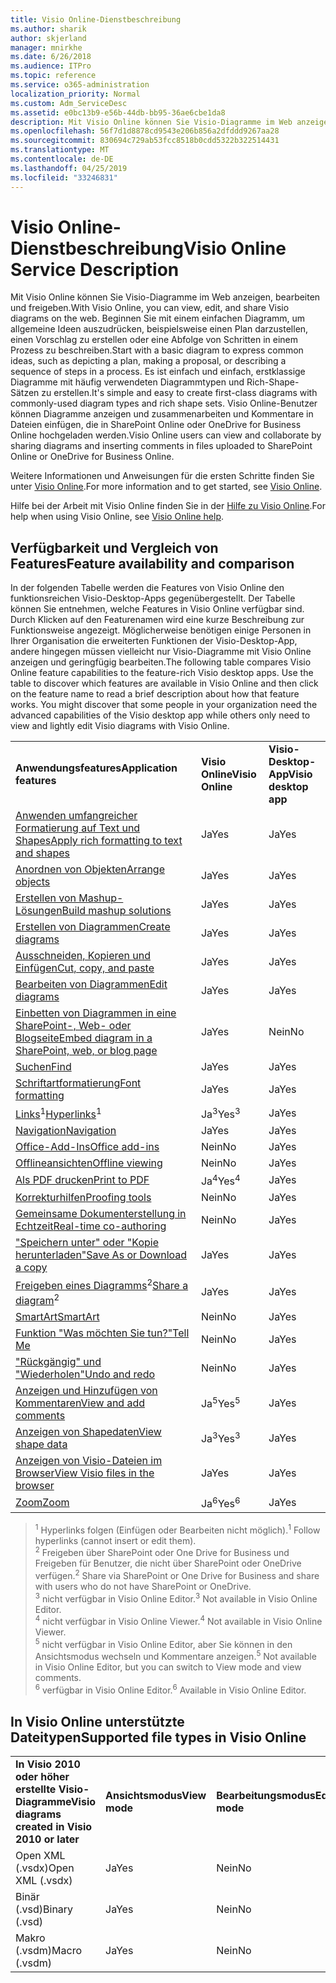 ```yaml
---
title: Visio Online-Dienstbeschreibung
ms.author: sharik
author: skjerland
manager: mnirkhe
ms.date: 6/26/2018
ms.audience: ITPro
ms.topic: reference
ms.service: o365-administration
localization_priority: Normal
ms.custom: Adm_ServiceDesc
ms.assetid: e0bc13b9-e56b-44db-bb95-36ae6cbe1da8
description: Mit Visio Online können Sie Visio-Diagramme im Web anzeigen, bearbeiten und freigeben. Beginnen Sie mit einem einfachen Diagramm, um allgemeine Ideen auszudrücken, beispielsweise einen Plan darzustellen, einen Vorschlag zu erstellen oder eine Abfolge von Schritten in einem Prozess zu beschreiben. Es ist einfach und einfach, erstklassige Diagramme mit häufig verwendeten Diagrammtypen und Rich-Shape-Sätzen zu erstellen. Visio Online-Benutzer können Diagramme anzeigen und zusammenarbeiten und Kommentare in Dateien einfügen, die in SharePoint Online oder OneDrive for Business Online hochgeladen werden.
ms.openlocfilehash: 56f7d1d8878cd9543e206b856a2dfddd9267aa28
ms.sourcegitcommit: 830694c729ab53fcc8518b0cdd5322b322514431
ms.translationtype: MT
ms.contentlocale: de-DE
ms.lasthandoff: 04/25/2019
ms.locfileid: "33246831"
---
```

# <a name="visio-online-service-description"></a><span data-ttu-id="a0250-106">Visio Online-Dienstbeschreibung</span><span class="sxs-lookup"><span data-stu-id="a0250-106">Visio Online Service Description</span></span>

<span data-ttu-id="a0250-107">Mit Visio Online können Sie Visio-Diagramme im Web anzeigen, bearbeiten und freigeben.</span><span class="sxs-lookup"><span data-stu-id="a0250-107">With Visio Online, you can view, edit, and share Visio diagrams on the web.</span></span> <span data-ttu-id="a0250-108">Beginnen Sie mit einem einfachen Diagramm, um allgemeine Ideen auszudrücken, beispielsweise einen Plan darzustellen, einen Vorschlag zu erstellen oder eine Abfolge von Schritten in einem Prozess zu beschreiben.</span><span class="sxs-lookup"><span data-stu-id="a0250-108">Start with a basic diagram to express common ideas, such as depicting a plan, making a proposal, or describing a sequence of steps in a process.</span></span> <span data-ttu-id="a0250-109">Es ist einfach und einfach, erstklassige Diagramme mit häufig verwendeten Diagrammtypen und Rich-Shape-Sätzen zu erstellen.</span><span class="sxs-lookup"><span data-stu-id="a0250-109">It's simple and easy to create first-class diagrams with commonly-used diagram types and rich shape sets.</span></span> <span data-ttu-id="a0250-110">Visio Online-Benutzer können Diagramme anzeigen und zusammenarbeiten und Kommentare in Dateien einfügen, die in SharePoint Online oder OneDrive for Business Online hochgeladen werden.</span><span class="sxs-lookup"><span data-stu-id="a0250-110">Visio Online users can view and collaborate by sharing diagrams and inserting comments in files uploaded to SharePoint Online or OneDrive for Business Online.</span></span>
  
<span data-ttu-id="a0250-111">Weitere Informationen und Anweisungen für die ersten Schritte finden Sie unter [Visio Online](https://products.office.com/en-US/visio/visio-online).</span><span class="sxs-lookup"><span data-stu-id="a0250-111">For more information and to get started, see [Visio Online](https://products.office.com/en-US/visio/visio-online).</span></span>
  
<span data-ttu-id="a0250-112">Hilfe bei der Arbeit mit Visio Online finden Sie in der [Hilfe zu Visio Online](https://go.microsoft.com/fwlink/?linkid=855982).</span><span class="sxs-lookup"><span data-stu-id="a0250-112">For help when using Visio Online, see [Visio Online help](https://go.microsoft.com/fwlink/?linkid=855982).</span></span>
  
## <a name="feature-availability-and-comparison"></a><span data-ttu-id="a0250-113">Verfügbarkeit und Vergleich von Features</span><span class="sxs-lookup"><span data-stu-id="a0250-113">Feature availability and comparison</span></span>

<span data-ttu-id="a0250-p103">In der folgenden Tabelle werden die Features von Visio Online den funktionsreichen Visio-Desktop-Apps gegenübergestellt. Der Tabelle können Sie entnehmen, welche Features in Visio Online verfügbar sind. Durch Klicken auf den Featurenamen wird eine kurze Beschreibung zur Funktionsweise angezeigt. Möglicherweise benötigen einige Personen in Ihrer Organisation die erweiterten Funktionen der Visio-Desktop-App, andere hingegen müssen vielleicht nur Visio-Diagramme mit Visio Online anzeigen und geringfügig bearbeiten.</span><span class="sxs-lookup"><span data-stu-id="a0250-p103">The following table compares Visio Online feature capabilities to the feature-rich Visio desktop apps. Use the table to discover which features are available in Visio Online and then click on the feature name to read a brief description about how that feature works. You might discover that some people in your organization need the advanced capabilities of the Visio desktop app while others only need to view and lightly edit Visio diagrams with Visio Online.</span></span> 
  
||||
|:-----|:-----|:-----|
|<span data-ttu-id="a0250-117">**Anwendungsfeatures**</span><span class="sxs-lookup"><span data-stu-id="a0250-117">**Application features**</span></span> <br/> |<span data-ttu-id="a0250-118">**Visio Online**</span><span class="sxs-lookup"><span data-stu-id="a0250-118">**Visio Online**</span></span> <br/> |<span data-ttu-id="a0250-119">**Visio-Desktop-App**</span><span class="sxs-lookup"><span data-stu-id="a0250-119">**Visio desktop app**</span></span> <br/> |
|[<span data-ttu-id="a0250-120">Anwenden umfangreicher Formatierung auf Text und Shapes</span><span class="sxs-lookup"><span data-stu-id="a0250-120">Apply rich formatting to text and shapes</span></span>](visio-online.md#BM_1) <br/> |<span data-ttu-id="a0250-121">Ja</span><span class="sxs-lookup"><span data-stu-id="a0250-121">Yes</span></span>  <br/> |<span data-ttu-id="a0250-122">Ja</span><span class="sxs-lookup"><span data-stu-id="a0250-122">Yes</span></span>  <br/> |
|[<span data-ttu-id="a0250-123">Anordnen von Objekten</span><span class="sxs-lookup"><span data-stu-id="a0250-123">Arrange objects</span></span>](visio-online.md#BM_2) <br/> |<span data-ttu-id="a0250-124">Ja</span><span class="sxs-lookup"><span data-stu-id="a0250-124">Yes</span></span>  <br/> |<span data-ttu-id="a0250-125">Ja</span><span class="sxs-lookup"><span data-stu-id="a0250-125">Yes</span></span>  <br/> |
|[<span data-ttu-id="a0250-126">Erstellen von Mashup-Lösungen</span><span class="sxs-lookup"><span data-stu-id="a0250-126">Build mashup solutions</span></span>](visio-online.md#BM_3) <br/> |<span data-ttu-id="a0250-127">Ja</span><span class="sxs-lookup"><span data-stu-id="a0250-127">Yes</span></span>  <br/> |<span data-ttu-id="a0250-128">Ja</span><span class="sxs-lookup"><span data-stu-id="a0250-128">Yes</span></span>  <br/> |
|[<span data-ttu-id="a0250-129">Erstellen von Diagrammen</span><span class="sxs-lookup"><span data-stu-id="a0250-129">Create diagrams</span></span>](visio-online.md#BM_4) <br/> |<span data-ttu-id="a0250-130">Ja</span><span class="sxs-lookup"><span data-stu-id="a0250-130">Yes</span></span>  <br/> |<span data-ttu-id="a0250-131">Ja</span><span class="sxs-lookup"><span data-stu-id="a0250-131">Yes</span></span>  <br/> |
|[<span data-ttu-id="a0250-132">Ausschneiden, Kopieren und Einfügen</span><span class="sxs-lookup"><span data-stu-id="a0250-132">Cut, copy, and paste</span></span>](visio-online.md#BM_5) <br/> |<span data-ttu-id="a0250-133">Ja</span><span class="sxs-lookup"><span data-stu-id="a0250-133">Yes</span></span>  <br/> |<span data-ttu-id="a0250-134">Ja</span><span class="sxs-lookup"><span data-stu-id="a0250-134">Yes</span></span>  <br/> |
|[<span data-ttu-id="a0250-135">Bearbeiten von Diagrammen</span><span class="sxs-lookup"><span data-stu-id="a0250-135">Edit diagrams</span></span>](visio-online.md#BM_6) <br/> |<span data-ttu-id="a0250-136">Ja</span><span class="sxs-lookup"><span data-stu-id="a0250-136">Yes</span></span>  <br/> |<span data-ttu-id="a0250-137">Ja</span><span class="sxs-lookup"><span data-stu-id="a0250-137">Yes</span></span>  <br/> |
|[<span data-ttu-id="a0250-138">Einbetten von Diagrammen in eine SharePoint-, Web- oder Blogseite</span><span class="sxs-lookup"><span data-stu-id="a0250-138">Embed diagram in a SharePoint, web, or blog page</span></span>](visio-online.md#BM_7) <br/> |<span data-ttu-id="a0250-139">Ja</span><span class="sxs-lookup"><span data-stu-id="a0250-139">Yes</span></span>  <br/> |<span data-ttu-id="a0250-140">Nein</span><span class="sxs-lookup"><span data-stu-id="a0250-140">No</span></span>  <br/> |
|[<span data-ttu-id="a0250-141">Suchen</span><span class="sxs-lookup"><span data-stu-id="a0250-141">Find</span></span>](visio-online.md#BM_8) <br/> |<span data-ttu-id="a0250-142">Ja</span><span class="sxs-lookup"><span data-stu-id="a0250-142">Yes</span></span>  <br/> |<span data-ttu-id="a0250-143">Ja</span><span class="sxs-lookup"><span data-stu-id="a0250-143">Yes</span></span>  <br/> |
|[<span data-ttu-id="a0250-144">Schriftartformatierung</span><span class="sxs-lookup"><span data-stu-id="a0250-144">Font formatting</span></span>](visio-online.md#BM_9) <br/> |<span data-ttu-id="a0250-145">Ja</span><span class="sxs-lookup"><span data-stu-id="a0250-145">Yes</span></span>  <br/> |<span data-ttu-id="a0250-146">Ja</span><span class="sxs-lookup"><span data-stu-id="a0250-146">Yes</span></span>  <br/> |
|<span data-ttu-id="a0250-147">[Links](visio-online.md#BM_10)<sup>1</sup></span><span class="sxs-lookup"><span data-stu-id="a0250-147">[Hyperlinks](visio-online.md#BM_10)<sup>1</sup></span></span> <br/> |<span data-ttu-id="a0250-148">Ja<sup>3</sup></span><span class="sxs-lookup"><span data-stu-id="a0250-148">Yes<sup>3</sup></span></span> <br/> |<span data-ttu-id="a0250-149">Ja</span><span class="sxs-lookup"><span data-stu-id="a0250-149">Yes</span></span>  <br/> |
|[<span data-ttu-id="a0250-150">Navigation</span><span class="sxs-lookup"><span data-stu-id="a0250-150">Navigation</span></span>](visio-online.md#BM_11) <br/> |<span data-ttu-id="a0250-151">Ja</span><span class="sxs-lookup"><span data-stu-id="a0250-151">Yes</span></span>  <br/> |<span data-ttu-id="a0250-152">Ja</span><span class="sxs-lookup"><span data-stu-id="a0250-152">Yes</span></span>  <br/> |
|[<span data-ttu-id="a0250-153">Office-Add-Ins</span><span class="sxs-lookup"><span data-stu-id="a0250-153">Office add-ins</span></span>](visio-online.md#BM_12) <br/> |<span data-ttu-id="a0250-154">Nein</span><span class="sxs-lookup"><span data-stu-id="a0250-154">No</span></span>  <br/> |<span data-ttu-id="a0250-155">Ja</span><span class="sxs-lookup"><span data-stu-id="a0250-155">Yes</span></span>  <br/> |
|[<span data-ttu-id="a0250-156">Offlineansichten</span><span class="sxs-lookup"><span data-stu-id="a0250-156">Offline viewing</span></span>](visio-online.md#BM_13) <br/> |<span data-ttu-id="a0250-157">Nein</span><span class="sxs-lookup"><span data-stu-id="a0250-157">No</span></span>  <br/> |<span data-ttu-id="a0250-158">Ja</span><span class="sxs-lookup"><span data-stu-id="a0250-158">Yes</span></span>  <br/> |
|[<span data-ttu-id="a0250-159">Als PDF drucken</span><span class="sxs-lookup"><span data-stu-id="a0250-159">Print to PDF </span></span>](visio-online.md#BM_14) <br/> |<span data-ttu-id="a0250-160">Ja<sup>4</sup></span><span class="sxs-lookup"><span data-stu-id="a0250-160">Yes<sup>4</sup></span></span> <br/> |<span data-ttu-id="a0250-161">Ja</span><span class="sxs-lookup"><span data-stu-id="a0250-161">Yes</span></span>  <br/> |
|[<span data-ttu-id="a0250-162">Korrekturhilfen</span><span class="sxs-lookup"><span data-stu-id="a0250-162">Proofing tools</span></span>](visio-online.md#BM_15) <br/> |<span data-ttu-id="a0250-163">Nein</span><span class="sxs-lookup"><span data-stu-id="a0250-163">No</span></span>  <br/> |<span data-ttu-id="a0250-164">Ja</span><span class="sxs-lookup"><span data-stu-id="a0250-164">Yes</span></span>  <br/> |
|[<span data-ttu-id="a0250-165">Gemeinsame Dokumenterstellung in Echtzeit</span><span class="sxs-lookup"><span data-stu-id="a0250-165">Real-time co-authoring</span></span>](visio-online.md#BM_16) <br/> |<span data-ttu-id="a0250-166">Nein</span><span class="sxs-lookup"><span data-stu-id="a0250-166">No</span></span>  <br/> |<span data-ttu-id="a0250-167">Ja</span><span class="sxs-lookup"><span data-stu-id="a0250-167">Yes</span></span>  <br/> |
|[<span data-ttu-id="a0250-168">"Speichern unter" oder "Kopie herunterladen"</span><span class="sxs-lookup"><span data-stu-id="a0250-168">Save As or Download a copy</span></span>](visio-online.md#BM_17) <br/> |<span data-ttu-id="a0250-169">Ja</span><span class="sxs-lookup"><span data-stu-id="a0250-169">Yes</span></span>  <br/> |<span data-ttu-id="a0250-170">Ja</span><span class="sxs-lookup"><span data-stu-id="a0250-170">Yes</span></span>  <br/> |
|<span data-ttu-id="a0250-171">[Freigeben eines Diagramms](visio-online.md#BM_18)<sup>2</sup></span><span class="sxs-lookup"><span data-stu-id="a0250-171">[Share a diagram](visio-online.md#BM_18)<sup>2</sup></span></span> <br/> |<span data-ttu-id="a0250-172">Ja</span><span class="sxs-lookup"><span data-stu-id="a0250-172">Yes</span></span>  <br/> |<span data-ttu-id="a0250-173">Ja</span><span class="sxs-lookup"><span data-stu-id="a0250-173">Yes</span></span>  <br/> |
|[<span data-ttu-id="a0250-174">SmartArt</span><span class="sxs-lookup"><span data-stu-id="a0250-174">SmartArt</span></span>](visio-online.md#BM_19) <br/> |<span data-ttu-id="a0250-175">Nein</span><span class="sxs-lookup"><span data-stu-id="a0250-175">No</span></span>  <br/> |<span data-ttu-id="a0250-176">Ja</span><span class="sxs-lookup"><span data-stu-id="a0250-176">Yes</span></span>  <br/> |
|[<span data-ttu-id="a0250-177">Funktion "Was möchten Sie tun?"</span><span class="sxs-lookup"><span data-stu-id="a0250-177">Tell Me</span></span>](visio-online.md#BM_20) <br/> |<span data-ttu-id="a0250-178">Nein</span><span class="sxs-lookup"><span data-stu-id="a0250-178">No</span></span>  <br/> |<span data-ttu-id="a0250-179">Ja</span><span class="sxs-lookup"><span data-stu-id="a0250-179">Yes</span></span>  <br/> |
|[<span data-ttu-id="a0250-180">"Rückgängig" und "Wiederholen"</span><span class="sxs-lookup"><span data-stu-id="a0250-180">Undo and redo</span></span>](visio-online.md#BM_21) <br/> |<span data-ttu-id="a0250-181">Nein</span><span class="sxs-lookup"><span data-stu-id="a0250-181">No</span></span>  <br/> |<span data-ttu-id="a0250-182">Ja</span><span class="sxs-lookup"><span data-stu-id="a0250-182">Yes</span></span>  <br/> |
|[<span data-ttu-id="a0250-183">Anzeigen und Hinzufügen von Kommentaren</span><span class="sxs-lookup"><span data-stu-id="a0250-183">View and add comments</span></span>](visio-online.md#BM_22) <br/> |<span data-ttu-id="a0250-184">Ja<sup>5</sup></span><span class="sxs-lookup"><span data-stu-id="a0250-184">Yes<sup>5</sup></span></span> <br/> |<span data-ttu-id="a0250-185">Ja</span><span class="sxs-lookup"><span data-stu-id="a0250-185">Yes</span></span>  <br/> |
|[<span data-ttu-id="a0250-186">Anzeigen von Shapedaten</span><span class="sxs-lookup"><span data-stu-id="a0250-186">View shape data</span></span>](visio-online.md#BM_23) <br/> |<span data-ttu-id="a0250-187">Ja<sup>3</sup></span><span class="sxs-lookup"><span data-stu-id="a0250-187">Yes<sup>3</sup></span></span> <br/> |<span data-ttu-id="a0250-188">Ja</span><span class="sxs-lookup"><span data-stu-id="a0250-188">Yes</span></span>  <br/> |
|[<span data-ttu-id="a0250-189">Anzeigen von Visio-Dateien im Browser</span><span class="sxs-lookup"><span data-stu-id="a0250-189">View Visio files in the browser</span></span>](visio-online.md#BM_24) <br/> |<span data-ttu-id="a0250-190">Ja</span><span class="sxs-lookup"><span data-stu-id="a0250-190">Yes</span></span>  <br/> |<span data-ttu-id="a0250-191">Ja</span><span class="sxs-lookup"><span data-stu-id="a0250-191">Yes</span></span>  <br/> |
|[<span data-ttu-id="a0250-192">Zoom</span><span class="sxs-lookup"><span data-stu-id="a0250-192">Zoom</span></span>](visio-online.md#BM_25) <br/> |<span data-ttu-id="a0250-193">Ja<sup>6</sup></span><span class="sxs-lookup"><span data-stu-id="a0250-193">Yes<sup>6</sup></span></span> <br/> |<span data-ttu-id="a0250-194">Ja</span><span class="sxs-lookup"><span data-stu-id="a0250-194">Yes</span></span>  <br/> |
   
> <span data-ttu-id="a0250-195"><sup>1</sup> Hyperlinks folgen (Einfügen oder Bearbeiten nicht möglich).</span><span class="sxs-lookup"><span data-stu-id="a0250-195"><sup>1</sup> Follow hyperlinks (cannot insert or edit them).</span></span> 
<br/><span data-ttu-id="a0250-196"><sup>2</sup> Freigeben über SharePoint oder One Drive for Business und Freigeben für Benutzer, die nicht über SharePoint oder OneDrive verfügen.</span><span class="sxs-lookup"><span data-stu-id="a0250-196"><sup>2</sup> Share via SharePoint or One Drive for Business and share with users who do not have SharePoint or OneDrive.</span></span> 
<br/> <span data-ttu-id="a0250-197"><sup>3</sup> nicht verfügbar in Visio Online Editor.</span><span class="sxs-lookup"><span data-stu-id="a0250-197"><sup>3</sup> Not available in Visio Online Editor.</span></span>
<br/><span data-ttu-id="a0250-198"><sup>4</sup> nicht verfügbar in Visio Online Viewer.</span><span class="sxs-lookup"><span data-stu-id="a0250-198"><sup>4</sup> Not available in Visio Online Viewer.</span></span> 
<br/><span data-ttu-id="a0250-199"><sup>5</sup> nicht verfügbar in Visio Online Editor, aber Sie können in den Ansichtsmodus wechseln und Kommentare anzeigen.</span><span class="sxs-lookup"><span data-stu-id="a0250-199"><sup>5</sup> Not available in Visio Online Editor, but you can switch to View mode and view comments.</span></span> 
<br/><span data-ttu-id="a0250-200"><sup>6</sup> verfügbar in Visio Online Editor.</span><span class="sxs-lookup"><span data-stu-id="a0250-200"><sup>6</sup> Available in Visio Online Editor.</span></span> 
  
## <a name="supported-file-types-in-visio-online"></a><span data-ttu-id="a0250-201">In Visio Online unterstützte Dateitypen</span><span class="sxs-lookup"><span data-stu-id="a0250-201">Supported file types in Visio Online</span></span>

||||
|:-----|:-----|:-----|
|<span data-ttu-id="a0250-202">**In Visio 2010 oder höher erstellte Visio-Diagramme**</span><span class="sxs-lookup"><span data-stu-id="a0250-202">**Visio diagrams created in Visio 2010 or later**</span></span> <br/> |<span data-ttu-id="a0250-203">**Ansichtsmodus**</span><span class="sxs-lookup"><span data-stu-id="a0250-203">**View mode**</span></span> <br/> |<span data-ttu-id="a0250-204">**Bearbeitungsmodus**</span><span class="sxs-lookup"><span data-stu-id="a0250-204">**Edit mode**</span></span> <br/> |
|<span data-ttu-id="a0250-205">Open XML (.vsdx)</span><span class="sxs-lookup"><span data-stu-id="a0250-205">Open XML (.vsdx)</span></span>  <br/> |<span data-ttu-id="a0250-206">Ja</span><span class="sxs-lookup"><span data-stu-id="a0250-206">Yes</span></span>  <br/> |<span data-ttu-id="a0250-207">Nein</span><span class="sxs-lookup"><span data-stu-id="a0250-207">No</span></span>  <br/> |
|<span data-ttu-id="a0250-208">Binär (.vsd)</span><span class="sxs-lookup"><span data-stu-id="a0250-208">Binary (.vsd)</span></span>  <br/> |<span data-ttu-id="a0250-209">Ja</span><span class="sxs-lookup"><span data-stu-id="a0250-209">Yes</span></span>  <br/> |<span data-ttu-id="a0250-210">Nein</span><span class="sxs-lookup"><span data-stu-id="a0250-210">No</span></span>  <br/> |
|<span data-ttu-id="a0250-211">Makro (.vsdm)</span><span class="sxs-lookup"><span data-stu-id="a0250-211">Macro (.vsdm)</span></span>  <br/> |<span data-ttu-id="a0250-212">Ja</span><span class="sxs-lookup"><span data-stu-id="a0250-212">Yes</span></span>  <br/> |<span data-ttu-id="a0250-213">Nein</span><span class="sxs-lookup"><span data-stu-id="a0250-213">No</span></span>  <br/> |
   

